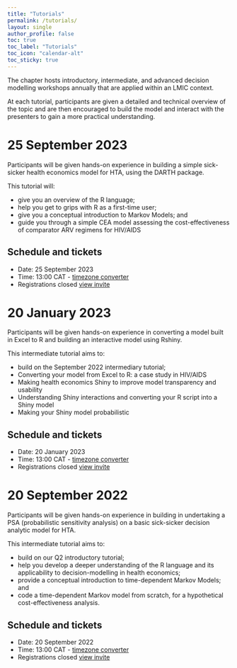 ```yaml
---
title: "Tutorials"
permalink: /tutorials/
layout: single
author_profile: false
toc: true
toc_label: "Tutorials"
toc_icon: "calendar-alt"
toc_sticky: true
---
```


The chapter hosts introductory, intermediate, and advanced decision modelling workshops annually that are applied within an LMIC context. 

At each tutorial, participants are given a detailed and technical overview of the topic and are then encouraged to build the model and interact with the presenters to gain a more practical understanding.


# 25 September 2023
Participants will be given hands-on experience in building a simple sick-sicker health economics model for HTA, using the DARTH package. 

This tutorial will:
- give you an overview of the R language;
- help you get to grips with R as a first-time user;
- give you a conceptual introduction to Markov Models; and
- guide you through a simple CEA  model assessing the cost-effectiveness of comparator ARV regimens for HIV/AIDS 

## Schedule and tickets
- Date: 25 September 2023
- Time: 13:00 CAT - [timezone converter](https://dateful.com/time-zone-converter)
- Registrations closed [view invite](https://www.eventbrite.com/e/introduction-to-r-for-hta-modelling-tickets-713568642017?aff=oddtdtcreator)


# 20 January 2023
Participants will be given hands-on experience in converting a model built in Excel to R and building an interactive model using Rshiny. 

This intermediate tutorial aims to:
- build on the September 2022 intermediary tutorial;
- Converting your model from Excel to R: a case study in HIV/AIDS
- Making health economics Shiny to improve model transparency and usability
- Understanding Shiny interactions and converting your R script into a Shiny model
- Making your Shiny model probabilistic

## Schedule and tickets
- Date: 20 January 2023
- Time: 13:00 CAT - [timezone converter](https://dateful.com/time-zone-converter)
- Registrations closed [view invite](https://www.eventbrite.co.uk/e/intermediate-r-for-hta-modelling-tickets-400785168227)


# 20 September 2022
Participants will be given hands-on experience in building in undertaking a PSA (probabilistic sensitivity analysis) on a basic sick-sicker decision analytic model for HTA. 

This intermediate tutorial aims to:
- build on our Q2 introductory tutorial;
- help you develop a deeper understanding of the R language and its applicability to decision-modelling in health economics;
- provide a conceptual introduction to time-dependent Markov Models; and
- code a time-dependent Markov model from scratch, for a hypothetical cost-effectiveness analysis.

## Schedule and tickets
- Date: 20 September 2022
- Time: 13:00 CAT - [timezone converter](https://dateful.com/time-zone-converter)
- Registrations closed [view invite](https://www.eventbrite.co.uk/e/intermediate-r-for-hta-modelling-tickets-400785168227)
